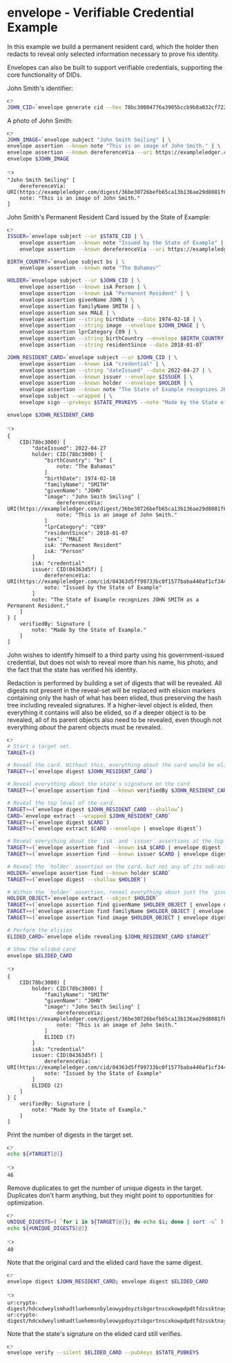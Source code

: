 # envelope - Verifiable Credential Example

In this example we build a permanent resident card, which the holder then redacts to reveal only selected information necessary to prove his identity.

Envelopes can also be built to support verifiable credentials, supporting the core functionality of DIDs.

John Smith's identifier:

```bash
👉
JOHN_CID=`envelope generate cid --hex 78bc30004776a3905bccb9b8a032cf722ceaf0bbfb1a49eaf3185fab5808cadc`
```

A photo of John Smith:

```bash
👉
JOHN_IMAGE=`envelope subject "John Smith Smiling" | \
envelope assertion --known note "This is an image of John Smith." | \
envelope assertion --known dereferenceVia --uri https://exampleledger.com/digest/36be30726befb65ca13b136ae29d8081f64792c2702415eb60ad1c56ed33c999`
envelope $JOHN_IMAGE
```

```
👈
"John Smith Smiling" [
    dereferenceVia: URI(https://exampleledger.com/digest/36be30726befb65ca13b136ae29d8081f64792c2702415eb60ad1c56ed33c999)
    note: "This is an image of John Smith."
]
```

John Smith's Permanent Resident Card issued by the State of Example:

```bash
👉
ISSUER=`envelope subject --ur $STATE_CID | \
    envelope assertion --known note "Issued by the State of Example" | \
    envelope assertion --known dereferenceVia --uri https://exampleledger.com/cid/04363d5ff99733bc0f1577baba440af1cf344ad9e454fad9d128c00fef6505e8`

BIRTH_COUNTRY=`envelope subject bs | \
    envelope assertion --known note "The Bahamas"`

HOLDER=`envelope subject --ur $JOHN_CID | \
    envelope assertion --known isA Person | \
    envelope assertion --known isA "Permanent Resident" | \
    envelope assertion givenName JOHN | \
    envelope assertion familyName SMITH | \
    envelope assertion sex MALE | \
    envelope assertion --string birthDate --date 1974-02-18 | \
    envelope assertion --string image --envelope $JOHN_IMAGE | \
    envelope assertion lprCategory C09 | \
    envelope assertion --string birthCountry --envelope $BIRTH_COUNTRY | \
    envelope assertion --string residentSince --date 2018-01-07`

JOHN_RESIDENT_CARD=`envelope subject --ur $JOHN_CID | \
    envelope assertion --known isA "credential" | \
    envelope assertion --string "dateIssued" --date 2022-04-27 | \
    envelope assertion --known issuer --envelope $ISSUER | \
    envelope assertion --known holder --envelope $HOLDER | \
    envelope assertion --known note "The State of Example recognizes JOHN SMITH as a Permanent Resident." | \
    envelope subject --wrapped | \
    envelope sign --prvkeys $STATE_PRVKEYS --note "Made by the State of Example."`

envelope $JOHN_RESIDENT_CARD
```

```
👈
{
    CID(78bc3000) [
        "dateIssued": 2022-04-27
        holder: CID(78bc3000) [
            "birthCountry": "bs" [
                note: "The Bahamas"
            ]
            "birthDate": 1974-02-18
            "familyName": "SMITH"
            "givenName": "JOHN"
            "image": "John Smith Smiling" [
                dereferenceVia: URI(https://exampleledger.com/digest/36be30726befb65ca13b136ae29d8081f64792c2702415eb60ad1c56ed33c999)
                note: "This is an image of John Smith."
            ]
            "lprCategory": "C09"
            "residentSince": 2018-01-07
            "sex": "MALE"
            isA: "Permanent Resident"
            isA: "Person"
        ]
        isA: "credential"
        issuer: CID(04363d5f) [
            dereferenceVia: URI(https://exampleledger.com/cid/04363d5ff99733bc0f1577baba440af1cf344ad9e454fad9d128c00fef6505e8)
            note: "Issued by the State of Example"
        ]
        note: "The State of Example recognizes JOHN SMITH as a Permanent Resident."
    ]
} [
    verifiedBy: Signature [
        note: "Made by the State of Example."
    ]
]
```

John wishes to identify himself to a third party using his government-issued credential, but does not wish to reveal more than his name, his photo, and the fact that the state has verified his identity.

Redaction is performed by building a set of digests that will be revealed. All digests not present in the reveal-set will be replaced with elision markers containing only the hash of what has been elided, thus preserving the hash tree including revealed signatures. If a higher-level object is elided, then everything it contains will also be elided, so if a deeper object is to be revealed, all of its parent objects also need to be revealed, even though not everything *about* the parent objects must be revealed.

```bash
👉
# Start a target set.
TARGET=()

# Reveal the card. Without this, everything about the card would be elided.
TARGET+=(`envelope digest $JOHN_RESIDENT_CARD`)

# Reveal everything about the state's signature on the card
TARGET+=(`envelope assertion find --known verifiedBy $JOHN_RESIDENT_CARD | envelope digest --deep`)

# Reveal the top level of the card.
TARGET+=(`envelope digest $JOHN_RESIDENT_CARD --shallow`)
CARD=`envelope extract --wrapped $JOHN_RESIDENT_CARD`
TARGET+=(`envelope digest $CARD`)
TARGET+=(`envelope extract $CARD --envelope | envelope digest`)

# Reveal everything about the `isA` and `issuer` assertions at the top level of the card.
TARGET+=(`envelope assertion find --known isA $CARD | envelope digest --deep`)
TARGET+=(`envelope assertion find --known issuer $CARD | envelope digest --deep`)

# Reveal the `holder` assertion on the card, but not any of its sub-assertions.
HOLDER=`envelope assertion find --known holder $CARD`
TARGET+=(`envelope digest --shallow $HOLDER`)

# Within the `holder` assertion, reveal everything about just the `givenName`, `familyName`, and `image` assertions.
HOLDER_OBJECT=`envelope extract --object $HOLDER`
TARGET+=(`envelope assertion find givenName $HOLDER_OBJECT | envelope digest --deep`)
TARGET+=(`envelope assertion find familyName $HOLDER_OBJECT | envelope digest --deep`)
TARGET+=(`envelope assertion find image $HOLDER_OBJECT | envelope digest --deep`)

# Perform the elision
ELIDED_CARD=`envelope elide revealing $JOHN_RESIDENT_CARD $TARGET`

# Show the elided card
envelope $ELIDED_CARD
```

```
👈
{
    CID(78bc3000) [
        holder: CID(78bc3000) [
            "familyName": "SMITH"
            "givenName": "JOHN"
            "image": "John Smith Smiling" [
                dereferenceVia: URI(https://exampleledger.com/digest/36be30726befb65ca13b136ae29d8081f64792c2702415eb60ad1c56ed33c999)
                note: "This is an image of John Smith."
            ]
            ELIDED (7)
        ]
        isA: "credential"
        issuer: CID(04363d5f) [
            dereferenceVia: URI(https://exampleledger.com/cid/04363d5ff99733bc0f1577baba440af1cf344ad9e454fad9d128c00fef6505e8)
            note: "Issued by the State of Example"
        ]
        ELIDED (2)
    ]
} [
    verifiedBy: Signature [
        note: "Made by the State of Example."
    ]
]
```

Print the number of digests in the target set.

```bash
👉
echo ${#TARGET[@]}
```

```
👈
46
```

Remove duplicates to get the number of unique digests in the target. Duplicates don't harm anything, but they might point to opportunities for optimization.

```bash
👉
UNIQUE_DIGESTS=( `for i in ${TARGET[@]}; do echo $i; done | sort -u` )
echo ${#UNIQUE_DIGESTS[@]}
```

```
👈
40
```

Note that the original card and the elided card have the same digest.

```bash
👉
envelope digest $JOHN_RESIDENT_CARD; envelope digest $ELIDED_CARD
```

```
👈
ur:crypto-digest/hdcxdweylsmhadtluehemsnbyleowypdoyztsbgortnscxkowpdpdtfdzssktnayfpsbvtdlmugl
ur:crypto-digest/hdcxdweylsmhadtluehemsnbyleowypdoyztsbgortnscxkowpdpdtfdzssktnayfpsbvtdlmugl
```

Note that the state's signature on the elided card still verifies.

```bash
👉
envelope verify --silent $ELIDED_CARD --pubkeys $STATE_PUBKEYS
```
